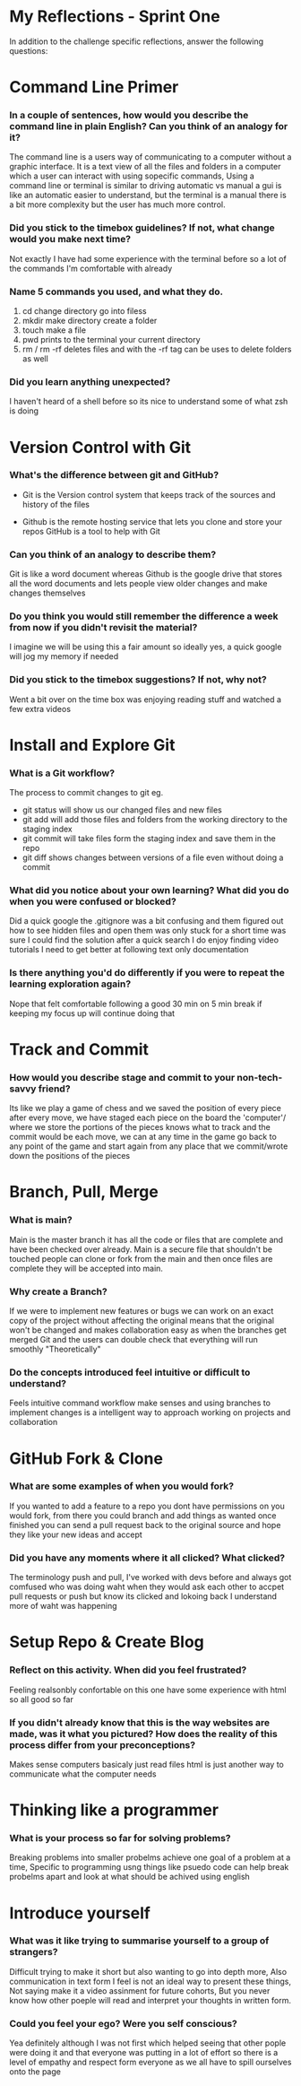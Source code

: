 # My Reflections - Sprint One 

In addition to the challenge specific reflections, answer the following questions:

# Command Line Primer 

<!-- Copy the answers you wrote in your temporary file earlier, under the sections below -->

### In a couple of sentences, how would you describe the command line in plain English? Can you think of an analogy for it?
The command line is a users way of communicating to a computer without a graphic interface. It is a text view of all the files and folders in a computer which a user can interact with using sopecific commands, Using a command line or terminal is similar to driving automatic vs manual a gui is like an automatic easier to understand, but the terminal is a manual there is a bit more complexity but the user has much more control. 


### Did you stick to the timebox guidelines? If not, what change would you make next time?
Not exactly I have had some experience with the terminal before so a lot of the commands I'm comfortable with already


### Name 5 commands you used, and what they do.

1.  cd change directory go into filess
2.  mkdir make directory create a folder
3.  touch make a file
4.  pwd prints to the terminal your current directory
5.  rm / rm -rf deletes files and with the -rf tag can be uses to delete folders as well


### Did you learn anything unexpected?

I haven't heard of a shell before so its nice to understand some of what zsh is doing 


# Version Control with Git 

<!-- Copy your reflection answers into this file -->

### What's the difference between git and GitHub?
- Git is the Version control system that keeps track of the sources and history of the files

- Github is the remote hosting service that lets you clone and store your repos GitHub is a tool to help with Git


### Can you think of an analogy to describe them?
Git is like a word document whereas Github is the google drive that stores all the word documents and lets people view older changes and make changes themselves


### Do you think you would still remember the difference a week from now if you didn't revisit the material?
I imagine we will be using this a fair amount so ideally yes, a quick google will jog my memory if needed


### Did you stick to the timebox suggestions? If not, why not?
Went a bit over on the time box was enjoying reading stuff and watched a few extra videos


# Install and Explore Git

<!-- Copy your reflection answers into this file -->

### What is a Git workflow?
The process to commit changes to git eg. 
- git status will show us our changed files and new files 
- git add will add those files and folders from the working directory to the staging index
- git commit will take files form the staging index and save them in the repo
- git diff shows changes between versions of a file even without doing a commit


### What did you notice about your own learning? What did you do when you were confused or blocked?
Did a quick google the .gitignore was a bit confusing and them figured out how to see hidden files and open them was only stuck for a short time was sure I could find the solution after a quick search I do enjoy finding video tutorials I need to get better at following text only documentation 


### Is there anything you'd do differently if you were to repeat the learning exploration again?
Nope that felt comfortable following a good 30 min on 5 min break if keeping my focus up will continue doing that 


# Track and Commit

<!-- Copy your reflection answers into this file -->

### How would you describe stage and commit to your non-tech-savvy friend?
Its like we play a game of chess and we saved the position of every piece after every move, we have staged each piece on the board the 'computer'/ where we store the portions of the pieces knows what to track and the commit would be each move, we can at any time in the game go back to any point of the game and start again from any place that we commit/wrote down the positions of the pieces


# Branch, Pull, Merge

<!-- Copy your reflection answers into this file -->

### What is main?
Main is the master branch it has all the code or files that are complete and have been checked over already. Main is a secure file that shouldn't be touched people can clone or fork from the main and then once files are complete they will be accepted into main.


### Why create a Branch?
If we were to implement new features or bugs we can work on an exact copy of the project without affecting the original means that the original won't be changed and makes collaboration easy as when the branches get merged Git and the users can double check that everything will run smoothly "Theoretically"


### Do the concepts introduced feel intuitive or difficult to understand?  
Feels intuitive command workflow make senses and using branches to implement changes is a intelligent way to approach working on projects and collaboration 


# GitHub Fork & Clone

<!-- Answer the following questions -->

### What are some examples of when you would fork?
If you wanted to  add a feature to a repo you dont have permissions on you would fork, from there you could branch and add things as wanted once finished you can send a pull request back to the original source and hope they like your new ideas and accept


### Did you have any moments where it all clicked? What clicked?
The terminology push and pull, I've worked with devs before and always got comfused who was doing waht when they would ask each other to accpet pull requests or push but know its clicked and lokoing back I understand more of waht was happening 


# Setup Repo & Create Blog

### Reflect on this activity. When did you feel frustrated?
Feeling realsonbly confortable on this one have some experience with html so all good so far


### If you didn't already know that this is the way websites are made, was it what you pictured? How does the reality of this process differ from your preconceptions?
Makes sense computers basicaly just read files html is just another way to communicate what the computer needs




# Thinking like a programmer

### What is your process so far for solving problems?
Breaking problems into smaller probelms achieve one goal of a problem at a time,
Specific to programming usng things like psuedo code can help break probelms apart and look at what should be achived using english 




# Introduce yourself

### What was it like trying to summarise yourself to a group of strangers? 
Difficult trying to make it short but also wanting to go into depth more, Also communication in text form I feel is not an ideal way to present these things, Not saying make it a video assinment for future cohorts, But you never know how other poeple will read and interpret your thoughts in written form. 


### Could you feel your ego? Were you self conscious? 
Yea definitely although I was not first which helped seeing that other pople were doing it and that everyone was putting in a lot of effort so there is a level of empathy and respect form everyone as we all have to spill ourselves onto the page 
